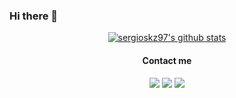### Hi there 👋

<p align="center">
    <a href="https://github.com/sergioskz97"><img src="https://github-readme-stats.vercel.app/api?username=sergioskz97&hide_border=true&show_icons=true" alt="sergioskz97's github stats"></a>
</p>

<h4 align="center">Contact me</h4>

<p align="center">
    <a href="https://www.linkedin.com/in/sergio-manuel-rodr%C3%ADguez-vega-575baa1b7/"><img src="https://img.shields.io/badge/-Sergio%20Rodr%C3%ADguez-blue?style=flat-square&logo=Linkedin&logoColor=white&link=https://www.linkedin.com/in/sergio-manuel-rodr%C3%ADguez-vega-575baa1b7/"></a>
    <a href="https://twitter.com/sergioSKZ"><img src="https://img.shields.io/badge/-sergioskz-blue?style=flat-square&logo=Twitter&logoColor=white&link=https://twitter.com/sergioSKZ"></a>
    <a href="https://www.instagram.com/sergioskz/"><img src="https://img.shields.io/badge/-sergioskz-blue?style=flat-square&logo=Instagram&logoColor=white&link=https://www.instagram.com/sergioskz/"></a>
</p>